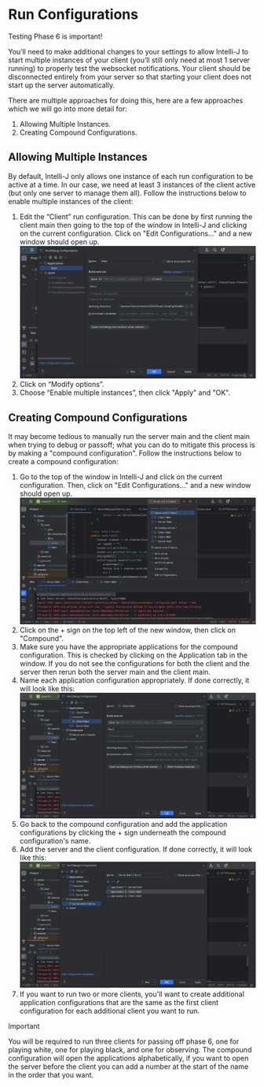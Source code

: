 # Run Configurations
Testing Phase 6 is important!

You’ll need to make additional changes to your settings to allow Intelli-J to start multiple instances of your client (you’ll still only need at most 1 server running) to properly test the websocket notifications. Your client should be disconnected entirely from your server so that starting your client does not start up the server automatically.

There are multiple approaches for doing this, here are a few approaches which we will go into more detail for:
1. Allowing Multiple Instances.
2. Creating Compound Configurations.

## Allowing Multiple Instances
By default, Intelli-J only allows one instance of each run configuration to be active at a time. In our case, we need at least 3 instances of the client active (but only one server to manage them all). Follow the instructions below to enable multiple instances of the client:
1. Edit the “Client” run configuration. This can be done by first running the client main then going to the top of the window in Intelli-J and clicking on the current configuration. Click on "Edit Configurations..." and a new window should open up.
![Multiple Instances 1](MultipleInstances1.png)
2. Click on “Modify options”.
3. Choose “Enable multiple instances”, then click "Apply" and "OK".

## Creating Compound Configurations
It may become tedious to manually run the server main and the client main when trying to debug or passoff; what you can do to mitigate this process is by making a "compound configuration". Follow the instructions below to create a compound configuration:
1. Go to the top of the window in Intelli-J and click on the current configuration. Then, click on "Edit Configurations..." and a new window should open up.
![Compound Configuration 1](Compound1.png)
2. Click on the + sign on the top left of the new window, then click on "Compound".
3. Make sure you have the appropriate applications for the compound configuration. This is checked by clicking on the Application tab in the window. If you do not see the configurations for both the client and the server then rerun both the server main and the client main.
4. Name each application configuration appropriately. If done correctly, it will look like this:
![Compound Configuration 2](Compound2.png)
5. Go back to the compound configuration and add the application configurations by clicking the + sign underneath the compound configuration's name. 
6. Add the server and the client configuration. If done correctly, it will look like this:
![Compound Configuration 3](Compound3.png)
7. If you want to run two or more clients, you'll want to create additional application configurations that are the same as the first client configuration for each additional client you want to run.
> [!IMPORTANT]
> You will be required to run three clients for passing off phase 6, one for playing white, one for playing black, and one for observing.
> The compound configuration will open the applications alphabetically, if you want to open the server before the client you can add a number at the start of the name in the order that you want.